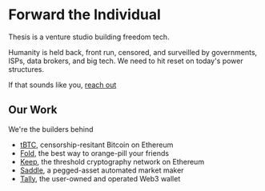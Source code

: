 # Forward the Individual

Thesis is a venture studio building freedom tech.

Humanity is held back, front run, censored, and surveilled by governments, ISPs, data brokers, and big tech. We need to hit reset on today's power structures.

If that sounds like you, [reach out](mailto:work@thesis.co)

## Our Work

We're the builders behind

* [tBTC](https://tbtc.network), censorship-resitant Bitcoin on Ethereum
* [Fold](https://foldapp.com), the best way to orange-pill your friends
* [Keep](https://keep.network), the threshold cryptography network on Ethereum
* [Saddle](https://saddle.finance), a pegged-asset automated market maker
* [Tally](https://tally.cash), the user-owned and operated Web3 wallet
